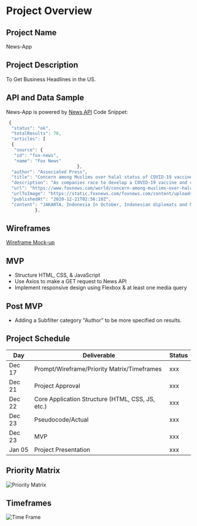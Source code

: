 # Project Overview 
## Project Name
News-App

## Project Description
To Get Business Headlines in the US.


## API and Data Sample
News-App is powered by [News API](https://newsapi.org/)
Code Snippet: 
```javascript
 {
  "status": "ok",
  "totalResults": 70,
  "articles": [
  {
   "source": {
   "id": "fox-news",
   "name": "Fox News"
                           },
  "author": "Associated Press",
  "title": "Concern among Muslims over halal status of COVID-19 vaccine - Fox News",
  "description": "As companies race to develop a COVID-19 vaccine and countries scramble to secure doses, questions about the use of pork products —                   banned by some religious groups — has raised concerns about the possibility of disrupted immunization campaigns.",
  "url": "https://www.foxnews.com/world/concern-among-muslims-over-halal-status-of-covid-19-vaccine",
  "urlToImage": "https://static.foxnews.com/foxnews.com/content/uploads/2020/12/AP20351314311045.jpg",
  "publishedAt": "2020-12-21T02:56:10Z",
  "content": "JAKARTA, Indonesia In October, Indonesian diplomats and Muslim clerics stepped off a plane in China. While the diplomats were there to                   finalize deals to ensure millions of doses reached Indonesian ci… [+7528 chars]"
           },
```

## Wireframes
[Wireframe Mock-up](https://app.uxpin.com/edit/8769511/#?id_page=135139409)


## MVP

- Structure HTML, CSS, & JavaScript
- Use Axios to make a GET request to News API
- Implement responsive design using Flexbox &   at least one media query

## Post MVP

- Adding a Subfilter category "Author" to be more specified on results.

## Project Schedule

| Day       | Deliverable | Status |
| ---------- | ------------- | ----------- |
| Dec 17       | Prompt/Wireframe/Priority Matrix/Timeframes         | xxx         |
| Dec 21        | Project Approval        | xxx         |
| Dec 22        | Core Application Structure (HTML, CSS, JS, etc.)         | xxx         |
| Dec 23 | Pseudocode/Actual         | xxx         |
| Dec 23 |     MVP        |    xxx     |
| Jan 05 |   Project Presentation      |  xxx         |



## Priority Matrix

![Priority Matrix](https://app.uxpin.com/edit/8770242/#?id_page=135172137)

## Timeframes

![Time Frame](https://i.imgur.com/l6jLcyk.jpg)



